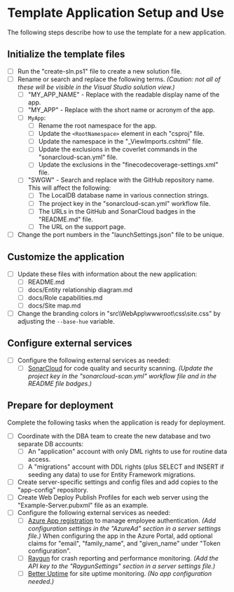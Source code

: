 # Template Application Setup and Use

The following steps describe how to use the template for a new application.

## Initialize the template files

* [ ] Run the "create-sln.ps1" file to create a new solution file.
* [ ] Rename or search and replace the following terms. *(Caution: not all of these will be visible in the Visual Studio solution view.)*
    - [ ] "MY_APP_NAME" - Replace with the readable display name of the app.
    - [ ] "MY_APP" - Replace with the short name or acronym of the app.
    - [ ] `MyApp`:
        - [ ] Rename the root namespace for the app.
        - [ ] Update the `<RootNamespace>` element in each "csproj" file.
        - [ ] Update the namespace in the "_ViewImports.cshtml" file.
        - [ ] Update the exclusions in the coverlet commands in the "sonarcloud-scan.yml" file.
        - [ ] Update the exclusions in the "finecodecoverage-settings.xml" file.
    - [ ] "SWGW" - Search and replace with the GitHub repository name. This will affect the following:
        - [ ] The LocalDB database name in various connection strings.
        - [ ] The project key in the "sonarcloud-scan.yml" workflow file.
        - [ ] The URLs in the GitHub and SonarCloud badges in the "README.md" file.
        - [ ] The URL on the support page.
* [ ] Change the port numbers in the "launchSettings.json" file to be unique.

## Customize the application

* [ ] Update these files with information about the new application:
    * [ ] README.md
    * [ ] docs/Entity relationship diagram.md
    * [ ] docs/Role capabilities.md
    * [ ] docs/Site map.md
* [ ] Change the branding colors in "src\WebApp\wwwroot\css\site.css" by adjusting the `--base-hue` variable.

## Configure external services

* [ ] Configure the following external services as needed:
    - [ ] [SonarCloud](https://sonarcloud.io/projects) for code quality and security scanning. *(Update the project key in the "sonarcloud-scan.yml" workflow file and in the README file badges.)*

## Prepare for deployment

Complete the following tasks when the application is ready for deployment.

* [ ] Coordinate with the DBA team to create the new database and two separate DB accounts:
    - [ ] An "application" account with only DML rights to use for routine data access.
    - [ ] A "migrations" account with DDL rights (plus SELECT and INSERT if seeding any data) to use for Entity Framework migrations.
* [ ] Create server-specific settings and config files and add copies to the "app-config" repository.
* [ ] Create Web Deploy Publish Profiles for each web server using the "Example-Server.pubxml" file as an example.
* [ ] Configure the following external services as needed:
    - [ ] [Azure App registration](https://portal.azure.com/#view/Microsoft_AAD_RegisteredApps/ApplicationsListBlade) to manage employee authentication. *(Add configuration settings in the "AzureAd" section in a server settings file.)*
      When configuring the app in the Azure Portal, add optional claims for "email", "family_name", and "given_name" under "Token configuration".
    - [ ] [Raygun](https://app.raygun.com/) for crash reporting and performance monitoring. *(Add the API key to the "RaygunSettings" section in a server settings file.)*
    - [ ] [Better Uptime](https://betterstack.com/better-uptime) for site uptime monitoring. *(No app configuration needed.)*
